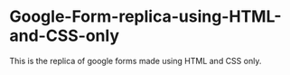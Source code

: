 # Google-Form-replica-using-HTML-and-CSS-only
This is the replica of google forms made using HTML and CSS only.
